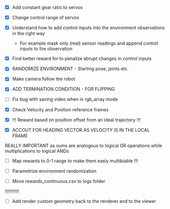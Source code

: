 - [x] Add constant gear ratio to servos
- [x] Change control range of servos

- [x] Understand how to add control inputs into the environment observations in the right way
  - For example mask only (real) sensor readings and append control inputs to the observation
- [x] Find better reward for to penalize abrupt changes in control inputs

- [x] RANDOMIZE ENVIRONMENT - Starting pose, joints etc.

- [x] Make camera follow the robot

- [x] ADD TERMINATION CONDITION - FOR FLIPPING
- [ ] Fix bug with saving video when in rgb_array mode
- [x] Check Velocity and Position reference frames

- [x] !!! Reward based on position offset from an ideal trajectory !!!
- [x] ACCOUT FOR HEADING VECTOR AS VELOCITY IS IN THE LOCAL FRAME

REALLY IMPORTANT as sums are analogous to logical OR operations while multiplications to logical ANDs

- [ ] Map rewards to 0-1 range to make them easly multibiable !!!
- [ ] Parametrize environment randomization

- [ ] Move rewards_continuous.csv to logs folder

!!!!!!!!!!!
- [ ] Add render custom geometry back to the renderer and to the viewer